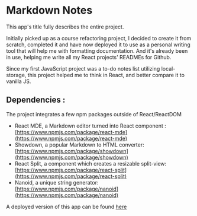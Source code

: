 # Markdown Notes

This app's title fully describes the entire project.

Initially picked up as a course refactoring project, I decided to create it from scratch, completed it and have now deployed it to use as a personal writing tool that will help me with formatting documentation.
And it's already been in use, helping me write all my React projects' READMEs for Github.

Since my first JavaScript project was a to-do notes list utilizing local-storage,
this project helped me to think in React, and better compare it to vanilla JS.

## Dependencies :

The project integrates a few npm packages outside of React/ReactDOM

-   React MDE, a Markdown editor turned into React component : [https://www.npmjs.com/package/react-mde](https://www.npmjs.com/package/react-mde)
-   Showdown, a popular Markdown to HTML converter: [https://www.npmjs.com/package/showdown](https://www.npmjs.com/package/showdown)
-   React Split, a component which creates a resizable split-view: [https://www.npmjs.com/package/react-split](https://www.npmjs.com/package/react-split)
-   Nanoid, a unique string generator: [https://www.npmjs.com/package/nanoid](https://www.npmjs.com/package/nanoid)

A deployed version of this app can be found [here](url)
